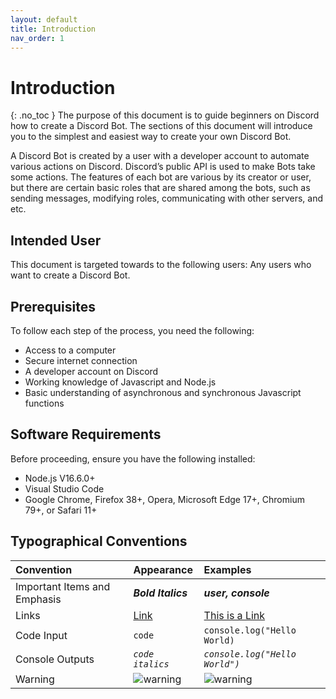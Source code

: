 ```yaml
---
layout: default
title: Introduction
nav_order: 1
---
```


# Introduction
{: .no_toc }
  The purpose of this document is to guide beginners on Discord how to create a Discord Bot. The sections of this document will introduce you to the simplest and easiest way to create your own Discord Bot.

  A Discord Bot is created by a user with a developer account to automate various actions on Discord. Discord’s public API is used to make Bots take some actions. The features of each bot are various by its creator or user, but there are certain basic roles that are shared among the bots, such as sending messages, modifying roles, communicating with other servers, and etc.

## Intended User
This document is targeted towards to the following users:
Any users who want to create a Discord Bot.

## Prerequisites
  To follow each step of the process, you need the following:

  * Access to a computer
  * Secure internet connection
  * A developer account on Discord 
  * Working knowledge of Javascript and Node.js
  * Basic understanding of asynchronous and synchronous Javascript functions


## Software Requirements
  Before proceeding, ensure you have the following installed:

  * Node.js V16.6.0+
  * Visual Studio Code
  * Google Chrome, Firefox 38+, Opera, Microsoft Edge 17+, Chromium 79+, or Safari 11+

## Typographical Conventions

| Convention   | Appearance  | Examples |
|:-------------|:------------|:---------|
| Important Items and Emphasis | ***Bold Italics*** | ***user, console*** |
| Links | [Link]() | [This is a Link](https://github.com/) |
| Code Input | `code` | ```console.log("Hello World)``` |
| Console Outputs | _`code italics`_ | _`console.log("Hello World")`_ |
| Warning | ![warning](../graphics/warning.png) | ![warning](../graphics/warning2.png) |